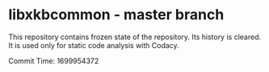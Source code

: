 # libxkbcommon - master branch

This repository contains frozen state of the repository.
Its history is cleared. It is used only for static code
analysis with Codacy.

Commit Time: 1699954372